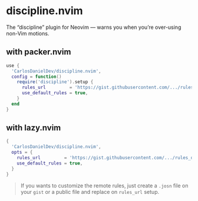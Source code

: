 # discipline.nvim

The “discipline” plugin for Neovim — warns you when you’re over-using non-Vim motions.

## with packer.nvim

```lua
use {
  'CarlosDanielDev/discipline.nvim',
  config = function()
    require('discipline').setup {
      rules_url         = 'https://gist.githubusercontent.com/.../rules_discipline_nvim.json',
      use_default_rules = true,
    }
  end
}
```

## with lazy.nvim

```lua
{
  'CarlosDanielDev/discipline.nvim',
  opts = {
    rules_url         = 'https://gist.githubusercontent.com/.../rules_discipline_nvim.json',
    use_default_rules = true,
  }
}
```

> If you wants to customize the remote rules, just create a `.josn` file on your `gist` or a public file and replace on `rules_url` setup.
